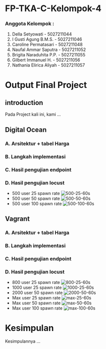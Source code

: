# FP-TKA-C-Kelompok-4

### Anggota Kelompok :
1. Della Setyowati - 5027211044
2. I Gusti Agung B.M.S. - 5027211046
3. Caroline Permatasari - 5027211048
4. Naufal Ammar Saputra - 5027211052
5. Brigita Naraduhita P.P. - 5027211055
6. Gilbert Immanuel H. - 5027211056
7. Nathania Elirica Aliyah - 5027211057

# Output Final Project
## introduction
Pada Project kali ini, kami ...
 
## Digital Ocean
### A. Arsitektur + tabel Harga 
### B. Langkah implementasi 
### C. Hasil pengujian endpoint 
### D. Hasil pengujian locust
- 500 user 25 spawn rate
![500-25-60s](https://github.com/Delsea12/FP-TKA-C-Kelompok-4/assets/102176304/e7a33936-91cb-45f3-a6b8-e274920f7664)
- 500 user 50 spawn rate
![500-50-60s](https://github.com/Delsea12/FP-TKA-C-Kelompok-4/assets/102176304/f2ea8895-bfc8-4eda-aa75-1eab377ae2da)
- 500 user 100 spawn rate
![500-100-60s](https://github.com/Delsea12/FP-TKA-C-Kelompok-4/assets/102176304/0ec97bcd-28c5-4d0e-9993-d8ec333db8bd)

## Vagrant

### A. Arsitektur + tabel Harga 
### B. Langkah implementasi 
### C. Hasil pengujian endpoint  
### D. Hasil pengujian locust 
- 800 user 25 spawn rate
![800-25-60s](https://github.com/Delsea12/FP-TKA-C-Kelompok-4/assets/102176304/eb3ea8aa-c563-4809-a68c-f7f6fa593761)
- 1000 user 25 spawn rate
![1000-25-60s](https://github.com/Delsea12/FP-TKA-C-Kelompok-4/assets/102176304/b4d25ece-f203-49e6-abb9-75af13e474e2)
- 2000 user 50 spawn rate
![2000-50-60s](https://github.com/Delsea12/FP-TKA-C-Kelompok-4/assets/102176304/17870773-580c-4910-b54e-c96306d0d41f)
- Max user 25 spawn rate
![max-25-60s](https://github.com/Delsea12/FP-TKA-C-Kelompok-4/assets/102176304/0da0f5c7-33e5-4405-a8dc-85476bf10879)
- Max user 50 spawn rate
![max-50-60s](https://github.com/Delsea12/FP-TKA-C-Kelompok-4/assets/102176304/7e055537-a444-444a-82ee-0d2058ebe304)
- Max user 100 spawn rate
![max-100-60s](https://github.com/Delsea12/FP-TKA-C-Kelompok-4/assets/102176304/0c37cf78-55ee-4572-b90c-bd5d273db0a1)


# Kesimpulan
Kesimpulannya ...
